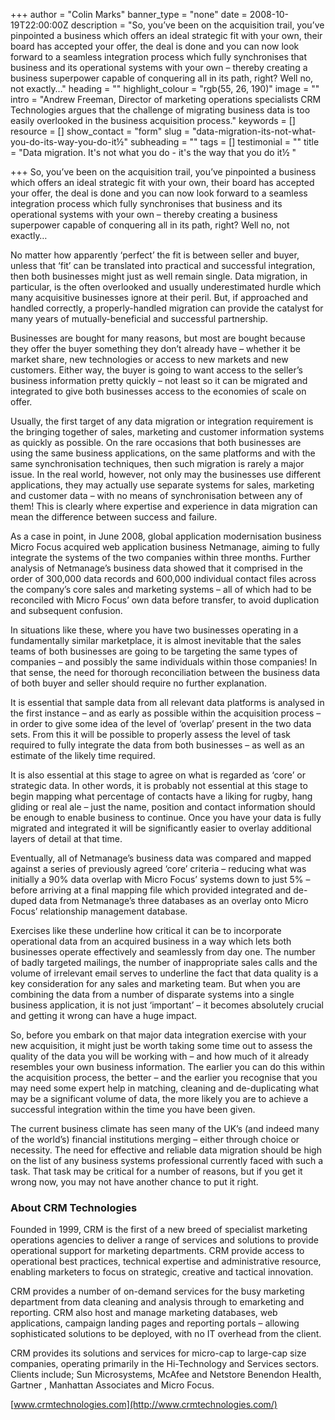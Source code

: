 +++
author = "Colin Marks"
banner_type = "none"
date = 2008-10-19T22:00:00Z
description = "So, you’ve been on the acquisition trail, you’ve pinpointed a business which offers an ideal strategic fit with your own, their board has accepted your offer, the deal is done and you can now look forward to a seamless integration process which fully synchronises that business and its operational systems with your own – thereby creating a business superpower capable of conquering all in its path, right? Well no, not exactly…"
heading = ""
highlight_colour = "rgb(55, 26, 190)"
image = ""
intro = "Andrew Freeman, Director of marketing operations specialists CRM Technologies argues that the challenge of migrating business data is too easily overlooked in the business acquisition process."
keywords = []
resource = []
show_contact = "form"
slug = "data-migration-its-not-what-you-do-its-way-you-do-it½"
subheading = ""
tags = []
testimonial = ""
title = "Data migration. It's not what you do - it's the way that you do it½ "

+++
So, you’ve been on the acquisition trail, you’ve pinpointed a business which offers an ideal strategic fit with your own, their board has accepted your offer, the deal is done and you can now look forward to a seamless integration process which fully synchronises that business and its operational systems with your own – thereby creating a business superpower capable of conquering all in its path, right? Well no, not exactly…

No matter how apparently ‘perfect’ the fit is between seller and buyer, unless that ‘fit’ can be translated into practical and successful integration, then both businesses might just as well remain single. Data migration, in particular, is the often overlooked and usually underestimated hurdle which many acquisitive businesses ignore at their peril. But, if approached and handled correctly, a properly-handled migration can provide the catalyst for many years of mutually-beneficial and successful partnership.

Businesses are bought for many reasons, but most are bought because they offer the buyer something they don’t already have – whether it be market share, new technologies or access to new markets and new customers. Either way, the buyer is going to want access to the seller’s business information pretty quickly – not least so it can be migrated and integrated to give both businesses access to the economies of scale on offer.

Usually, the first target of any data migration or integration requirement is the bringing together of sales, marketing and customer information systems as quickly as possible. On the rare occasions that both businesses are using the same business applications, on the same platforms and with the same synchronisation techniques, then such migration is rarely a major issue. In the real world, however, not only may the businesses use different applications, they may actually use separate systems for sales, marketing and customer data – with no means of synchronisation between any of them! This is clearly where expertise and experience in data migration can mean the difference between success and failure.

As a case in point, in June 2008, global application modernisation business Micro Focus acquired web application business Netmanage, aiming to fully integrate the systems of the two companies within three months. Further analysis of Netmanage’s business data showed that it comprised in the order of 300,000 data records and 600,000 individual contact files across the company’s core sales and marketing systems – all of which had to be reconciled with Micro Focus’ own data before transfer, to avoid duplication and subsequent confusion.

In situations like these, where you have two businesses operating in a fundamentally similar marketplace, it is almost inevitable that the sales teams of both businesses are going to be targeting the same types of companies – and possibly the same individuals within those companies! In that sense, the need for thorough reconciliation between the business data of both buyer and seller should require no further explanation.

It is essential that sample data from all relevant data platforms is analysed in the first instance – and as early as possible within the acquisition process – in order to give some idea of the level of ‘overlap’ present in the two data sets. From this it will be possible to properly assess the level of task required to fully integrate the data from both businesses – as well as an estimate of the likely time required.

It is also essential at this stage to agree on what is regarded as ‘core’ or strategic data. In other words, it is probably not essential at this stage to begin mapping what percentage of contacts have a liking for rugby, hang gliding or real ale – just the name, position and contact information should be enough to enable business to continue. Once you have your data is fully migrated and integrated it will be significantly easier to overlay additional layers of detail at that time.

Eventually, all of Netmanage’s business data was compared and mapped against a series of previously agreed ‘core’ criteria – reducing what was initially a 90% data overlap with Micro Focus’ systems down to just 5% – before arriving at a final mapping file which provided integrated and de-duped data from Netmanage’s three databases as an overlay onto Micro Focus’ relationship management database.

Exercises like these underline how critical it can be to incorporate operational data from an acquired business in a way which lets both businesses operate effectively and seamlessly from day one. The number of badly targeted mailings, the number of inappropriate sales calls and the volume of irrelevant email serves to underline the fact that data quality is a key consideration for any sales and marketing team. But when you are combining the data from a number of disparate systems into a single business application, it is not just ‘important’ – it becomes absolutely crucial and getting it wrong can have a huge impact.

So, before you embark on that major data integration exercise with your new acquisition, it might just be worth taking some time out to assess the quality of the data you will be working with – and how much of it already resembles your own business information. The earlier you can do this within the acquisition process, the better – and the earlier you recognise that you may need some expert help in matching, cleaning and de-duplicating what may be a significant volume of data, the more likely you are to achieve a successful integration within the time you have been given.

The current business climate has seen many of the UK’s (and indeed many of the world’s) financial institutions merging – either through choice or necessity. The need for effective and reliable data migration should be high on the list of any business systems professional currently faced with such a task. That task may be critical for a number of reasons, but if you get it wrong now, you may not have another chance to put it right.

### About CRM Technologies

Founded in 1999, CRM is the first of a new breed of specialist marketing operations agencies to deliver a range of services and solutions to provide operational support for marketing departments. CRM provide access to operational best practices, technical expertise and administrative resource, enabling marketers to focus on strategic, creative and tactical innovation.

CRM provides a number of on-demand services for the busy marketing department from data cleaning and analysis through to emarketing and reporting. CRM also host and manage marketing databases, web applications, campaign landing pages and reporting portals – allowing sophisticated solutions to be deployed, with no IT overhead from the client.

CRM provides its solutions and services for micro-cap to large-cap size companies, operating primarily in the Hi-Technology and Services sectors. Clients include; Sun Microsystems, McAfee and Netstore Benendon Health, Gartner , Manhattan Associates and Micro Focus.

[www.crmtechnologies.com](http://www.crmtechnologies.com/)